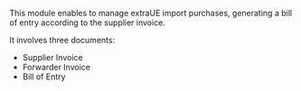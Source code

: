 This module enables to manage extraUE import purchases, generating a bill of entry
according to the supplier invoice.

It involves three documents:

- Supplier Invoice
- Forwarder Invoice
- Bill of Entry
